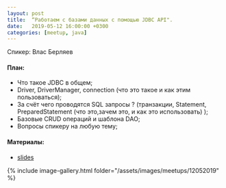 ```yaml
---
layout: post
title:  “Работаем с базами данных с помощью JDBC API".
date:   2019-05-12 16:00:00 +0300
categories: [meetup, java]
---
```


Спикер: Влас Берляев

#### План:

- Что такое JDBC в общем;
- Driver, DriverManager, connection (что это такое и как этим пользоваться);
- За счёт чего проводятся SQL запросы ?  (транзакции, Statement, PreparedStatement (что это,зачем это, и как это использовать) );
- Базовые CRUD операций и шаблона DAO;
- Вопросы спикеру на любую тему;

#### Материалы:

- [slides]

{% include image-gallery.html folder="/assets/images/meetups/12052019" %}

[telegram]: https://t.me/devcomanda
[slides]: https://docs.google.com/presentation/d/1Hadj8tYvnbsS_bVr9Xexssq9fqnrWXECeJAEY6hRgXg/edit?usp=sharing